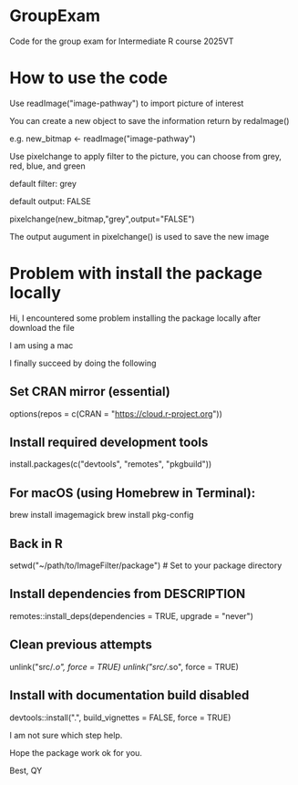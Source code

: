 # GroupExam
Code for the group exam for Intermediate R course 2025VT

# How to use the code
Use readImage("image-pathway") to import picture of interest

You can create a new object to save the information return by redaImage()

e.g. new_bitmap <- readImage("image-pathway")

Use pixelchange to apply filter to the picture, you can choose from grey, red, blue, and green

default filter: grey

default output: FALSE

pixelchange(new_bitmap,"grey",output="FALSE")

The output augument in pixelchange() is used to save the new image


# Problem with install the package locally
Hi,
I encountered some problem installing the package locally after download the file 

I am using a mac

I finally succeed by doing the following

## Set CRAN mirror (essential)

options(repos = c(CRAN = "https://cloud.r-project.org"))

## Install required development tools

install.packages(c("devtools", "remotes", "pkgbuild"))

## For macOS (using Homebrew in Terminal):

brew install imagemagick
brew install pkg-config

## Back in R

setwd("~/path/to/ImageFilter/package") # Set to your package directory

## Install dependencies from DESCRIPTION

remotes::install_deps(dependencies = TRUE, upgrade = "never")

## Clean previous attempts

unlink("src/*.o", force = TRUE)
unlink("src/*.so", force = TRUE)

## Install with documentation build disabled

devtools::install(".", build_vignettes = FALSE, force = TRUE)

I am not sure which step help.

Hope the package work ok for you.

Best,
QY

